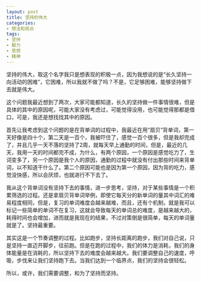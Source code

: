 ```yaml
---
layout: post
title: 坚持的伟大
categories:
- 想法和观点
tags:
- 坚持
- 毅力
- 思想
- 精神
---
```



坚持的伟大，取这个名字我只是想表现的积极一点，因为我想说的是“长久坚持一向活动的困难”，它困难，所以我就不做了吗？不是，它足够困难，能够坚持做下去就是伟大。

这个问题我最近想到了两次，大家可能都知道，长久的坚持做一件事情很难，但是具体的其中的原因呢，可能大家没有考虑过，可能觉得没用，也可能觉得那都是借口，可是，我还是想找找其中的原因。

首先让我考虑到这个问题的是在背单词的过程中，我最近在用“扇贝”背单词，第一天好像是四十个，第二天是一百个，我被吓住了，感觉一百个很多，但是我却完成了，并且几乎一天不落的坚持了2周，就每天早上通勤的时间，但是，最近的几天，我用一天的时间都完不成，为什么，有两个原因，一个原因是感觉吃力了，生词变多了，另一个原因是我个人的原因，通勤的过程中就没有付出那些时间来背单词，以不知道干什么了。第二个原因可能也是因为第一个原因，因为背的吃力，感觉没快感，所以会厌烦，也就进行不下去了。

我从这个背单词没有坚持下去的事情，进一步思考，坚持，对于某些事情是一个积累筛选的过程。还是拿扇贝背单词举例，即使它每天分的新单词的量其中词汇的难易程度相同，但是，复习的单词难度会越来越难，而且，还有个机制，就是我可以标记一些简单的单词不在复习，这就会导致每天的单词总的难度，是越来越大的，耗得时间也会增加，进而就是我现在的结果，不过对策倒是很简单，每天的单词量就是了。坚持最重要。

其实这是一个节奏调整的过程。比如跑步，坚持长距离的跑步，我们对自己说，只是坚持一直迈开脚步，往前跑。但是在跑的过程中，我们的体力是消耗，我们的身体能量是在消耗的，所以坚持下去的难度会越来越大。我们要调整自己的速度，呼吸，步伐来让我们坚持跑下去。当我们达到一个临界点，我们的坚持会很轻松。

所以，或许，我们需要调整，和为了坚持而坚持。